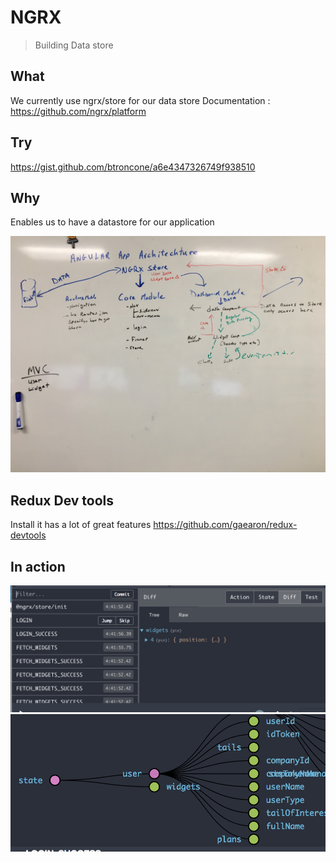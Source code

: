 # NGRX

>Building Data store

## What 
We currently use ngrx/store for our data store
Documentation : https://github.com/ngrx/platform

## Try
https://gist.github.com/btroncone/a6e4347326749f938510

## Why
Enables us to have a datastore for our application

![alt text](../images/Dashboard_NGRX.JPG)


## Redux Dev tools
Install it has a lot of great features
https://github.com/gaearon/redux-devtools


## In action
![alt text](ngrx-tools.png)
![alt text](ngrx-tools2.png)